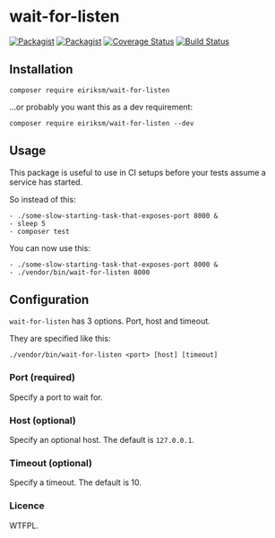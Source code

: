 # wait-for-listen


[![Packagist](https://img.shields.io/packagist/v/eiriksm/wait-for-listen.svg?maxAge=3600)](https://packagist.org/packages/eiriksm/wait-for-listen)
[![Packagist](https://img.shields.io/packagist/dt/eiriksm/wait-for-listen.svg?maxAge=3600)](https://packagist.org/packages/eiriksm/wait-for-listen)
[![Coverage Status](https://coveralls.io/repos/github/eiriksm/wait-for-listen/badge.svg?branch=master)](https://coveralls.io/github/eiriksm/wait-for-listen?branch=master)
[![Build Status](https://travis-ci.org/eiriksm/wait-for-listen.svg?branch=master)](https://travis-ci.org/eiriksm/wait-for-listen)

## Installation

```
composer require eiriksm/wait-for-listen
```

...or probably you want this as a dev requirement:

```
composer require eiriksm/wait-for-listen --dev
```

## Usage

This package is useful to use in CI setups before your tests assume a service has started.

So instead of this:

```
- ./some-slow-starting-task-that-exposes-port 8000 &
- sleep 5
- composer test
```

You can now use this:

```
- ./some-slow-starting-task-that-exposes-port 8000 &
- ./vendor/bin/wait-for-listen 8000
```

## Configuration

`wait-for-listen` has 3 options. Port, host and timeout.

They are specified like this:

```
./vendor/bin/wait-for-listen <port> [host] [timeout]
```

### Port (required)

Specify a port to wait for.

### Host (optional)

Specify an optional host. The default is `127.0.0.1`.

### Timeout (optional)

Specify a timeout. The default is 10.

### Licence
WTFPL.

